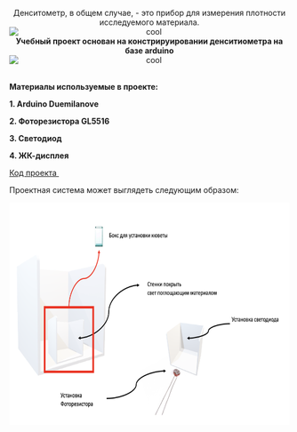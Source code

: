 <p style="text-align: center;">Денситометр, в общем случае, - это прибор для измерения плотности исследуемого материала.<br /><img style="display: block; margin-left: auto; margin-right: auto;" src="../tinymce/plugins/emoticons/img/smiley-cool.gif" alt="cool" /><strong>Учебный проект основан на констрируировании денситиометра на базе arduino</strong><img style="display: block; margin-left: auto; margin-right: auto;" src="../tinymce/plugins/emoticons/img/smiley-cool.gif" alt="cool" /></p>
<p><br /><strong>Материалы используемые в проекте:</strong></p>
<p style="text-align: left;"><strong>1. Arduino Duemilanove</strong></p>
<p style="text-align: left;"><strong>2. Фоторезистора GL5516</strong></p>
<p style="text-align: left;"><strong>3. Светодиод</strong></p>
<p style="text-align: left;"><strong>4. ЖК-дисплея</strong></p>
<p><a href="https://github.com/Ig0rSid0r0v/optical_density_measurement/blob/main/Code_arduino.txt">Код проекта&nbsp;</a></p>
<p>Проектная система может выглядеть следующим образом:</p>
<p><img class="Box-sc-g0xbh4-0 fzFXnm" src="https://github.com/Ig0rSid0r0v/optical_density_measurement/blob/main/%D0%A1%D0%BD%D0%B8%D0%BC%D0%BE%D0%BA%20%D1%8D%D0%BA%D1%80%D0%B0%D0%BD%D0%B0%202025-03-02%20%D0%B2%2019.34.33.png?raw=true" alt="Снимок экрана 2025-03-02 в 19.34.33.png" width="700" height="400" data-hpc="true" /></p>

